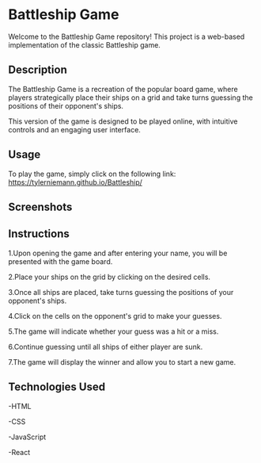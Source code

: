 
# Battleship Game

Welcome to the Battleship Game repository! This project is a web-based implementation of the classic Battleship game.

## Description

The Battleship Game is a recreation of the popular board game, where players strategically place their ships on a grid and take turns guessing the positions of their opponent's ships.

This version of the game is designed to be played online, with intuitive controls and an engaging user interface.

## Usage

To play the game, simply click on the following link: https://tylerniemann.github.io/Battleship/

## Screenshots


## Instructions

1.Upon opening the game and after entering your name, you will be presented with the game board.

2.Place your ships on the grid by clicking on the desired cells.

3.Once all ships are placed, take turns guessing the positions of your opponent's ships.

4.Click on the cells on the opponent's grid to make your guesses.

5.The game will indicate whether your guess was a hit or a miss.

6.Continue guessing until all ships of either player are sunk.

7.The game will display the winner and allow you to start a new game.

## Technologies Used

-HTML

-CSS

-JavaScript

-React
